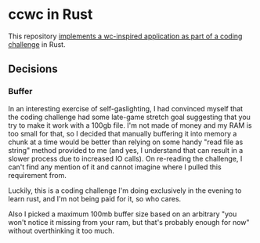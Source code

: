 # ccwc in Rust

This repository [implements a wc-inspired application as part of a coding challenge](https://codingchallenges.fyi/challenges/challenge-wc) in Rust.

## Decisions

### Buffer

In an interesting exercise of self-gaslighting, I had convinced myself that the coding challenge had some late-game stretch goal suggesting that you try to make it work with a 100gb file. I'm not made of money and my RAM is too small for that, so I decided that manually buffering it into memory a chunk at a time would be better than relying on some handy "read file as string" method provided to me (and yes, I understand that can result in a slower process due to increased IO calls). On re-reading the challenge, I can't find any mention of it and cannot imagine where I pulled this requirement from.

Luckily, this is a coding challenge I'm doing exclusively in the evening to learn rust, and I'm not being paid for it, so who cares.

Also I picked a maximum 100mb buffer size based on an arbitrary "you won't notice it missing from your ram, but that's probably enough for now" without overthinking it too much.